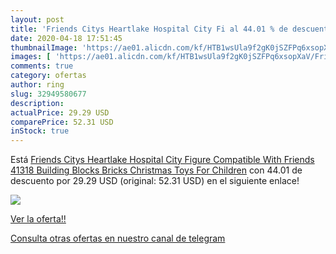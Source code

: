 ```yaml
---
layout: post
title: 'Friends Citys Heartlake Hospital City Fi al 44.01 % de descuento'
date: 2020-04-18 17:51:45
thumbnailImage: 'https://ae01.alicdn.com/kf/HTB1wsUla9f2gK0jSZFPq6xsopXaV/Friends-Citys-Heartlake-Hospital-City-Figure-Compatible-With-Friends-41318-Building-Blocks-Bricks-Christmas-Toys-For.jpg_350x350._SL200_.jpg'
images: [ 'https://ae01.alicdn.com/kf/HTB1wsUla9f2gK0jSZFPq6xsopXaV/Friends-Citys-Heartlake-Hospital-City-Figure-Compatible-With-Friends-41318-Building-Blocks-Bricks-Christmas-Toys-For.jpg_350x350._SL200_.jpg' ]
comments: true
category: ofertas
author: ring
slug: 32949580677
description:
actualPrice: 29.29 USD
comparePrice: 52.31 USD
inStock: true
---
```


Está [Friends Citys Heartlake Hospital City Figure Compatible With Friends 41318 Building Blocks Bricks Christmas Toys For Children](https://www.amazon.com/dp/32949580677/?tag=redken08-20) con 44.01 de descuento por 29.29 USD (original: 52.31 USD) en el siguiente enlace!

[![](https://ae01.alicdn.com/kf/HTB1wsUla9f2gK0jSZFPq6xsopXaV/Friends-Citys-Heartlake-Hospital-City-Figure-Compatible-With-Friends-41318-Building-Blocks-Bricks-Christmas-Toys-For.jpg_350x350._SL200_.jpg)](https://www.amazon.com/dp/32949580677/?tag=redken08-20)

[Ver la oferta!!](https://www.amazon.com/dp/32949580677/?tag=redken08-20)

[Consulta otras ofertas en nuestro canal de telegram](https://t.me/s/ofertas25)
